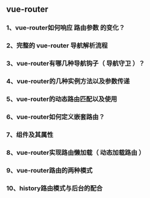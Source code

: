 ## vue-router
### 1、vue-router如何响应 路由参数 的变化？

### 2、完整的 vue-router 导航解析流程

### 3、vue-router有哪几种导航钩子（ 导航守卫 ）？

### 4、vue-router的几种实例方法以及参数传递

### 5、vue-router的动态路由匹配以及使用

### 6、vue-router如何定义嵌套路由？

### 7、<router-link></router-link>组件及其属性

### 8、vue-router实现路由懒加载（ 动态加载路由 ）

### 9、vue-router路由的两种模式

### 10、history路由模式与后台的配合